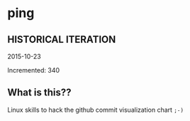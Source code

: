 # ping

## HISTORICAL ITERATION
2015-10-23

Incremented: 340

## What is this?? 
Linux skills to hack the github commit visualization chart `;-)`
